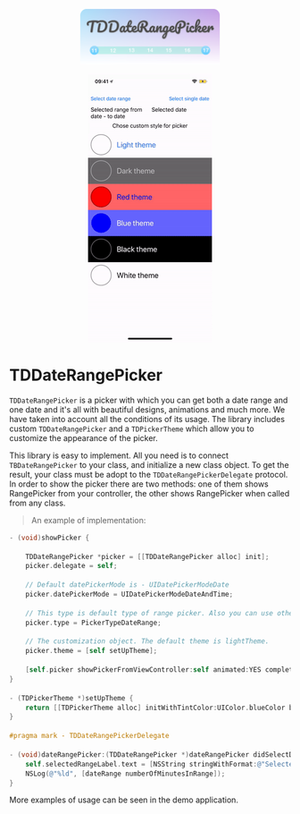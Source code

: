 
<p align="center">
<img src="Assets/logo.png" alt="TDDateRangePicker" style="max-width:250px;">
</p>

<p align="center">
<img src="Assets/demo.gif" alt="TDDateRangePicker Preview" style="max-width:250px;">
</p>

# TDDateRangePicker

`TDDateRangePicker` is a picker with which you can get both a date range and one date and it's all with beautiful designs, animations and much more.
We have taken into account all the conditions of its usage.
The library includes custom `TDDateRangePicker` and a `TDPickerTheme` which allow you to customize the appearance of the picker.

This library is easy to implement. All you need is to connect `TBDateRangePicker` to your class, and initialize a new class object. To get the result, your class must be adopt to the `TDDateRangePickerDelegate` protocol.
In order to show the picker there are two methods: one of them shows RangePicker from your controller, the other shows RangePicker when called from any class.

>An example of implementation:

```objective-c
- (void)showPicker {

    TDDateRangePicker *picker = [[TDDateRangePicker alloc] init];
    picker.delegate = self;
    
    // Default datePickerMode is - UIDatePickerModeDate
    picker.datePickerMode = UIDatePickerModeDateAndTime;
    
    // This type is default type of range picker. Also you can use other type - PickerTypeOneDate
    picker.type = PickerTypeDateRange;
    
    // The customization object. The default theme is lightTheme.
    picker.theme = [self setUpTheme];

    [self.picker showPickerFromViewController:self animated:YES completion:^{ }];
}

- (TDPickerTheme *)setUpTheme {
    return [[TDPickerTheme alloc] initWithTintColor:UIColor.blueColor backgroundColor:UIColor.redColor datePickerTextColor:UIColor.blackColor backgroundDimmingColor:[UIColor.redColor colorWithAlphaComponent:0.6] titleColor:UIColor.blackColor subtitlesColor:UIColor.darkTextColor blurEffectStyle:UIBlurEffectStyleLight cornersRadius:16.];
}

#pragma mark - TDDateRangePickerDelegate

- (void)dateRangePicker:(TDDateRangePicker *)dateRangePicker didSelectDateRange:(TDDateRange *)dateRange {
    self.selectedRangeLabel.text = [NSString stringWithFormat:@"Selected range from date %@ - to date %@", [self.dateFormatter stringFromDate:dateRange.fromDate], [self.dateFormatter stringFromDate:dateRange.toDate]];
    NSLog(@"%ld", [dateRange numberOfMinutesInRange]);
}
```

More examples of usage can be seen in the demo application. 
